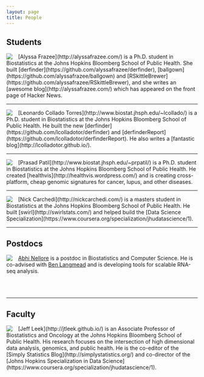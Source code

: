 ```yaml
---
layout: page
title: People
---
```


## Students

<div style="float: left; margin-right:15px">
    <img src="../images/alyssa.jpeg"/>
</div>
[Alyssa Frazee](http://alyssafrazee.com/) is a Ph.D. student in Biostatistics at the Johns Hopkins Bloomberg School of Public Health. She built [derfinder](https://github.com/alyssafrazee/derfinder), [ballgown](https://github.com/alyssafrazee/ballgown) and [RSkittleBrewer](https://github.com/alyssafrazee/RSkittleBrewer), and she writes an [awesome blog](http://alyssafrazee.com/) which has appeared on the front page of Hacker News.   

</br>

---

<div style="float: left; margin-right:15px">
    <img src="../images/leo.png"/>
</div>
[Leonardo Collado Torres](http://www.biostat.jhsph.edu/~lcollado/) is a Ph.D. student in Biostatistics at the Johns Hopkins Bloomberg School of Public Health. He built the new [derfinder](https://github.com/lcolladotor/derfinder) and [derfinderReport](https://github.com/lcolladotor/derfinderReport). He also writes a [fantastic blog](http://lcolladotor.github.io/).

</br>

---


<div style="float: left; margin-right:15px">
    <img src="../images/prasad.jpg"/>
</div>
[Prasad Patil](http://www.biostat.jhsph.edu/~prpatil/) is a Ph.D. student in Biostatistics at the Johns Hopkins Bloomberg School of Public Health. He created [healthvis](http://healthvis.wordpress.com/) and is creating cross-platform, cheap genomic signatures for cancer, lupus, and other diseases. 

</br> 

----


<div style="float: left; margin-right:15px">
    <img src="../images/nick.jpeg"/>
</div>
[Nick Carchedi](http://nickcarchedi.com/) is a masters student in Biostatistics at the Johns Hopkins Bloomberg School of Public Health. He built [swirl](http://swirlstats.com/) and helped build the [Data Science Specialization](https://www.coursera.org/specialization/jhudatascience/1).

</br>

---

## Postdocs

<div style="float: left; margin-right:15px">
    <img src="../images/abhi.jpeg"/>
</div>

[Abhi Nellore](https://twitter.com/AbhiNellore) is a postdoc in Biostatistics and Computer Science. He is co-advised with [Ben Langmead](http://www.langmead-lab.org/) and is developing tools for scalable RNA-seq analysis. 

</br></br>

---

## Faculty

<div style="float: left; margin-right:15px">
    <img src="../images/me.jpg"/>
</div>
[Jeff Leek](http://jtleek.github.io/) is an Associate Professor of Biostatistics and Oncology at the Johns Hopkins Bloomberg School of Public Health. His research focuses on the intersection of high dimensional data analysis, genomics, and public health. He is the co-editor of the [Simply Statistics Blog](http://simplystatistics.org/) and co-director of the [Johns Hopkins Specialization in Data Science](https://www.coursera.org/specialization/jhudatascience/1).



